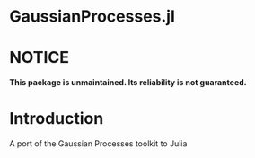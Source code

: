 GaussianProcesses.jl
====================

# NOTICE

**This package is unmaintained. Its reliability is not guaranteed.**

# Introduction

A port of the Gaussian Processes toolkit to Julia
